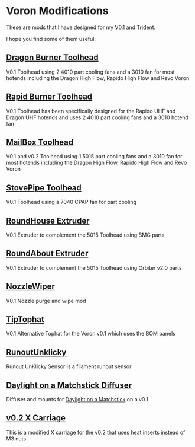 # Voron Modifications

These are mods that I have designed for my V0.1 and Trident.

I hope you find some of them useful:

## [Dragon Burner Toolhead](V0/Dragon_Burner)

V0.1 Toolhead using 2 4010 part cooling fans and a 3010 fan for most hotends including the Dragon High Flow, Rapido High Flow and Revo Voron

## [Rapid Burner Toolhead](V0/Rapid_Burner)

V0.1 Toolhead has been specifically designed for the Rapido UHF and Dragon UHF hotends and uses 2 4010 part cooling fans and a 3010 hotend fan

## [MailBox Toolhead](V0/5015_Toolhead)

V0.1 and v0.2 Toolhead using 1 5015 part cooling fans and a 3010 fan for most hotends including the Dragon High Flow, Rapido High Flow and Revo Voron

## [StovePipe Toolhead](V0/StovePipe)

V0.1 Toolhead using a 7040 CPAP fan for part cooling

## [RoundHouse Extruder](general/RoundHouse)

V0.1 Extruder to complement the 5015 Toolhead using BMG parts

## [RoundAbout Extruder](general/RoundAbout)

V0.1 Extruder to complement the 5015 Toolhead using Orbiter v2.0 parts

## [NozzleWiper](V0/NozzleWiper)

V0.1 Nozzle purge and wipe mod

## [TipTophat](V0/TipTophat)

V0.1 Alternative Tophat for the Voron v0.1 which uses the BOM panels

## [RunoutUnklicky](general/RunoutUnklicky)

Runout UnKlicky Sensor is a filament runout sensor

## [Daylight on a Matchstick Diffuser](V0/Daylight_on_a_Matchstick)

Diffuser and mounts for [Daylight on a Matchstick](https://github.com/VoronDesign/Voron-Hardware/tree/master/Daylight) on a v0.1

## [v0.2 X Carriage](/V0/XCarriage_v0_2)

This is a modified X carriage for the v0.2 that uses heat inserts instead of M3 nuts